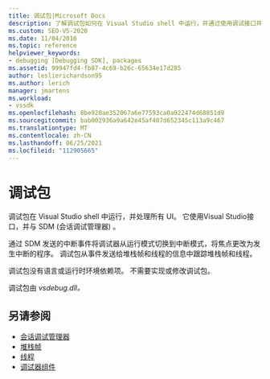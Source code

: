 ```yaml
---
title: 调试包|Microsoft Docs
description: 了解调试包如何在 Visual Studio shell 中运行，并通过使用调试接口并与会话调试管理器通信来处理 UI。
ms.custom: SEO-VS-2020
ms.date: 11/04/2016
ms.topic: reference
helpviewer_keywords:
- debugging [Debugging SDK], packages
ms.assetid: 99947fd4-fb87-4c69-b26c-65634e17d285
author: leslierichardson95
ms.author: lerich
manager: jmartens
ms.workload:
- vssdk
ms.openlocfilehash: 8be920ae352067a6e77593ca0a922474d68851d9
ms.sourcegitcommit: bab002936a9a642e45af407d652345c113a9c467
ms.translationtype: MT
ms.contentlocale: zh-CN
ms.lasthandoff: 06/25/2021
ms.locfileid: "112905665"
---
```

# <a name="debug-package"></a>调试包
调试包在 Visual Studio shell 中运行，并处理所有 UI。 它使用Visual Studio接口，并与 SDM (会话调试管理器) 。

 通过 SDM 发送的中断事件将调试器从运行模式切换到中断模式，将焦点更改为发生中断的程序。 调试包从事件发送给堆栈帧和线程的信息中跟踪堆栈帧和线程。

 调试包没有语言或运行时环境依赖项。 不需要实现或修改调试包。

 调试包由 *vsdebug.dll。*

## <a name="see-also"></a>另请参阅
- [会话调试管理器](../../extensibility/debugger/session-debug-manager.md)
- [堆栈帧](../../extensibility/debugger/stack-frames.md)
- [线程](../../extensibility/debugger/threads.md)
- [调试器组件](../../extensibility/debugger/debugger-components.md)
